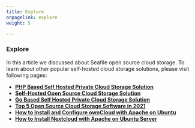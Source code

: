 ```yaml
---
title: Explore
onpagelink: explore
weight: 5

---
```


### **Explore**

In this article we discussed about Seafile open source cloud storage. To learn about other popular self-hosted cloud storage solutions, please visit following pages:

*   **[PHP Based Self Hosted Private Cloud Storage Solution](https://products.containerize.com/backup-and-sync/owncloud/)**
*   **[Self-Hosted Open Source Cloud Storage Solution](https://products.containerize.com/backup-and-sync/nextcloud/)**
*   **[Go Based Self Hosted Private Cloud Storage Solution](https://products.containerize.com/backup-and-sync/pydio-cells/)**
*   **[Top 5 Open Source Cloud Storage Software in 2021](https://blog.containerize.com/2021/06/25/top-5-open-source-cloud-storage-software-in-2021-free-space/)**
*   **[How to Install and Configure ownCloud with Apache on Ubuntu](https://blog.containerize.com/2021/06/11/how-to-install-and-configure-owncloud-with-apache-on-ubuntu/)**
*   **[How to Install Nextcloud with Apache on Ubuntu Server](https://blog.containerize.com/2021/06/18/how-to-install-nextcloud-with-apache-on-ubuntu-server/)**
